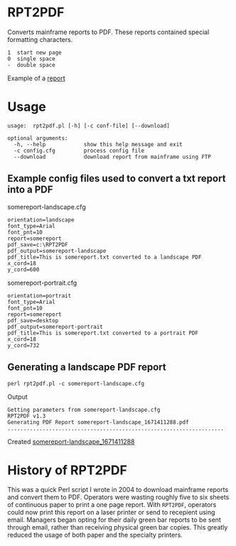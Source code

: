 # RPT2PDF

Converts mainframe reports to PDF.  These reports contained special formatting characters.

```t
1  start new page
0  single space
-  double space
```

Example of a [report](https://github.com/rerichardjr/RPT2PDF/blob/main/somereport.txt)

# Usage

```t
usage:  rpt2pdf.pl [-h] [-c conf-file] [--download]

optional arguments:
  -h, --help            show this help message and exit
  -c config.cfg         process config file
  --download            download report from mainframe using FTP
```

## Example config files used to convert a txt report into a PDF

somereport-landscape.cfg
```t
orientation=landscape
font_type=Arial
font_pnt=10
report=somereport
pdf_save=c:\RPT2PDF
pdf_output=somereport-landscape
pdf_title=This is somereport.txt converted to a landscape PDF
x_cord=18
y_cord=600
```

somereport-portrait.cfg
```t
orientation=portrait
font_type=Arial
font_pnt=10
report=somereport
pdf_save=desktop
pdf_output=somereport-portrait
pdf_title=This is somereport.txt converted to a portrait PDF
x_cord=18
y_cord=732
```

## Generating a landscape PDF report

```perl rpt2pdf.pl -c somereport-landscape.cfg```

Output

```t
Getting parameters from somereport-landscape.cfg
RPT2PDF v1.3
Generating PDF Report somereport-landscape_1671411288.pdf
....................................................................
```

Created [somereport-landscape_1671411288](https://github.com/rerichardjr/RPT2PDF/blob/main/somereport-landscape_1671411288.pdf)

# History of RPT2PDF

This was a quick Perl script I wrote in 2004 to download mainframe reports and convert them to PDF. Operators were wasting roughly five to six sheets of continuous paper to print a one page report.  With ```RPT2PDF```, operators could now print this report on a laser printer or send to recepient using email.  Managers began opting for their daily green bar reports to be sent through email, rather than receiving physical green bar copies.  This greatly reduced the usage of both paper and the specialty printers.

